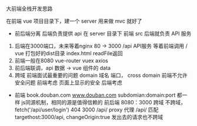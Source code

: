  大前端全栈开发思路

 在前端 vue 项目目录下，建一个 server 用来做 mvc 就好了

- 前后端分离
  后端负责提供 api 在 server 目录下
  前端 src
  后端就负责 API 服务
  

1. 后端在3000端口，未来等着nginx 80 -> 3000 
    /api API服务 等着前端调用  / vue 打包好的dist目录 index.html readFile返回
2. 前端一般在8080 vue-router vuex axios 
3. 前后端联调，api 数据 -> vue 组件的 data
4. 跨域  前端面试最重要的问题
   domain 域名
   端口， cross domain
   前端不允许 安全问题
   前端考虑 页面上显示的安全
   后端考虑

- 前端 
  book.douban.com
  www.douban.com
  subdomian:domain:port 都一样
  js同源机制，相同的源是值得信赖的
  前后端 8080：3000 跨域
  不跨域， fetch('/api/user/login') 404
  3000 /api/ proxy 代理
  /api/ 匹配
  targethost:3000/api,
  changeOrigin:true
  发出去的请求也不跨域